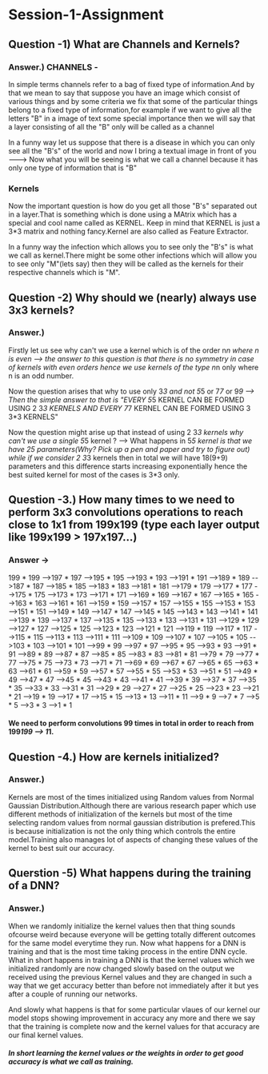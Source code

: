 # Session-1-Assignment

## Question -1) What are Channels and Kernels?
### Answer.) CHANNELS -

In simple terms channels refer to a bag of fixed type of information.And by that we mean to say that suppose you have an image which consist of various things and by some criteria we fix that some of the particular things belong to a fixed type of information,for example if we want to give all the letters "B" in a image of text some special importance then we will say that a layer consisting of all the "B" only will be called as a channel 
  
  In a funny way let us suppose that there is a disease in which you can only see all the "B's" of the world and now I bring a textual image in front of you ---> Now what you will be seeing is what we call a channel because it has only one type of information that is "B"
     
### Kernels 
   
  Now the important question is how do you get all those "B's" separated out in a layer.That is something which is done using a MAtrix which has a special and cool name called as KERNEL. Keep in mind that KERNEL is just a 3*3 matrix and nothing fancy.Kernel are also called as Feature Extractor.
  
  In a funny way the infection which allows you to see only the "B's" is what we call as kernel.There might be some other infections which will allow you to see only "M"(lets say) then they will be called as the kernels for their respective channels which is "M".
  
  
## Question -2) Why should we (nearly) always use 3x3 kernels?
### Answer.) 

Firstly let us see why can't we use a kernel which is of the order n*n where n is even --> the answer to this question is that there is no symmetry in case of kernels with even orders hence we use kernels of the type n*n only where n is an odd number.

Now the question arises that why to use only 3*3 and not 5*5 or 7*7* or 9*9 --> Then the simple answer to that is "EVERY 5*5 KERNEL CAN BE FORMED USING 2 3*3 KERNELS AND EVERY 7*7 KERNEL CAN BE FORMED USING 3 3*3 KERNELS"

Now the question might arise up that instead of using 2 3*3 kernels why can't we use a single 5*5 kernel ? --> What happens in 5*5 kernel is that we have 25 parameters(Why? Pick up a pen and paper and try to figure out) while if we consider 2 3*3 kernels then in total we will have 18(9+9) parameters and this difference starts increasing exponentially hence the best suited kernel for most of the cases is 3*3 only.

## Question -3.) How many times to we need to perform 3x3 convolutions operations to reach close to 1x1 from 199x199 (type each layer output like 199x199 > 197x197...)

### Answer -> 

199 * 199 -->197 * 197 -->195 * 195 -->193 * 193 -->191 * 191 -->189 * 189 -->187 * 187 -->185 * 185 -->183 * 183 -->181 * 181 -->179 * 179 -->177 * 177 -->175 * 175 -->173 * 173 -->171 * 171 -->169 * 169 -->167 * 167 -->165 * 165 -->163 * 163 -->161 * 161 -->159 * 159 -->157 * 157 -->155 * 155 -->153 * 153 -->151 * 151 -->149 * 149 -->147 * 147 -->145 * 145 -->143 * 143 -->141 * 141 -->139 * 139 -->137 * 137 -->135 * 135 -->133 * 133 -->131 * 131 -->129 * 129 -->127 * 127 -->125 * 125 -->123 * 123 -->121 * 121 -->119 * 119 -->117 * 117 -->115 * 115 -->113 * 113 -->111 * 111 -->109 * 109 -->107 * 107 -->105 * 105 -->103 * 103 -->101 * 101 -->99 * 99 -->97 * 97 -->95 * 95 -->93 * 93 -->91 * 91 -->89 * 89 -->87 * 87 -->85 * 85 -->83 * 83 -->81 * 81 -->79 * 79 -->77 * 77 -->75 * 75 -->73 * 73 -->71 * 71 -->69 * 69 -->67 * 67 -->65 * 65 -->63 * 63 -->61 * 61 -->59 * 59 -->57 * 57 -->55 * 55 -->53 * 53 -->51 * 51 -->49 * 49 -->47 * 47 -->45 * 45 -->43 * 43 -->41 * 41 -->39 * 39 -->37 * 37 -->35 * 35 -->33 * 33 -->31 * 31 -->29 * 29 -->27 * 27 -->25 * 25 -->23 * 23 -->21 * 21 -->19 * 19 -->17 * 17 -->15 * 15 -->13 * 13 -->11 * 11 -->9 * 9 -->7 * 7 -->5 * 5 -->3 * 3 -->1 * 1

 ####  We need to perform convolutions 99 times in total in order to reach from 199*199 --> 1*1.

## Question -4.) How are kernels initialized? 

### Answer.) 

Kernels are most of the times initialized using Random values from Normal Gaussian Distribution.Although there are various research paper which use different methods of initialization of the kernels but most of the time selecting random values from normal gaussian distribution is prefered.This is because initialization is not the only thing which controls the entire model.Training also manages lot of aspects of changing these values of the kernel to best suit our accuracy.

## Querstion -5) What happens during the training of a DNN?

### Answer.) 

When we randomly initialize the kernel values then that thing sounds ofcourse weird because everyone will be getting totally different outcomes for the same model everytime they run. Now what happens for a DNN is training and that is the most time taking process in the entire DNN cycle. What in short happens in training a DNN is that the kernel values which we initialized randomly are now changed slowly based on the output we received using the previous Kernel values and they are changed in such a way that we get accuracy better than before not immediately after it but yes after a couple of running our networks.

And slowly what happens is that for some particular vlaues of our kernel our model stops showing improvement in accuracy any more and there we say that the training is complete now and the kernel values for that accuracy are our final kernel values.

##### In short learning the kernel values or the weights in order to get good accuracy is what we call as training.
